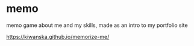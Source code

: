 # memo

memo game about me and my skills, made as an intro to my portfolio site

https://kiwanska.github.io/memorize-me/
